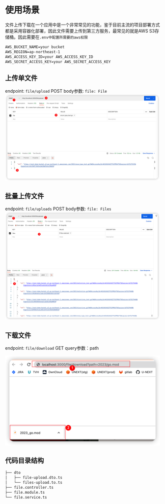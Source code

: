 # 使用场景
文件上传下载在一个应用中是一个非常常见的功能，鉴于目前主流的项目部署方式都是采用容器化部署，因此文件需要上传到第三方服务，最常见的就是AWS S3存储桶。因此需要在`.env中配置所需要的aws权限`
```shell
AWS_BUCKET_NAME=your bucket
AWS_REGION=ap-northeast-1
AWS_ACCESS_KEY_ID=your AWS_ACCESS_KEY_ID
AWS_SECRET_ACCESS_KEY=your AWS_SECRET_ACCESS_KEY
```

## 上传单文件
endpoint: `file/upload` POST
body参数: `file: File`
![upload](/feature/file/upload.png)

## 批量上传文件
endpoint: `file/uploads` POST
body参数: `file: Files`
![uploads](/feature/file/uploads.png)

## 下载文件
endpoint: `file/download` GET
query参数：path

![download](/feature/file/download.png)


## 代码目录结构


```
├── dto
│   ├── file-upload.dto.ts
│   └── files-upload.to.ts
├── file.controller.ts
├── file.module.ts
└── file.service.ts
```